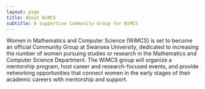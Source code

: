 ```yaml
---
layout: page
title: About WiMCS
subtitle: A supportive Community Group for WiMCS
---
```


Women in Mathematics and Computer Science (WiMCS) is set to become an official Community Group at Swansea University, dedicated to increasing the number of women pursuing studies or research in the Mathematics and Computer Science Department. The WiMCS group will organize a mentorship program, host career and research-focused events, and provide networking opportunities that connect women in the early stages of their academic careers with mentorship and support.


